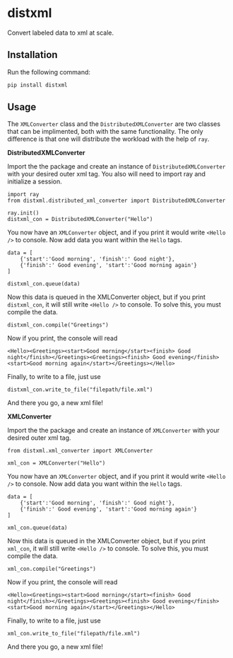 # distxml
Convert labeled data to xml at scale.

## Installation

Run the following command:
```python
pip install distxml
```

## Usage

The `XMLConverter` class and the `DistributedXMLConverter` are two
classes that can be implimented, both with the same functionality.
The only difference is that one will distribute the workload with
the help of `ray`.

**DistributedXMLConverter**

Import the the package and create an instance of `DistributedXMLConverter`
with your desired outer xml tag. You also will need to import ray
and initialize a session.
```
import ray
from distxml.distributed_xml_converter import DistributedXMLConverter

ray.init()
distxml_con = DistributedXMLConverter("Hello")
```
You now have an `XMLConverter` object, and if you print it
would write `<Hello />` to console. Now add data you want
within the `Hello` tags.
```
data = [
    {'start':'Good morning', 'finish':' Good night'},
    {'finish':' Good evening', 'start':'Good morning again'}
]

distxml_con.queue(data)
```
Now this data is queued in the XMLConverter object, but if you print
`distxml_con`, it will still write `<Hello />` to console.
To solve this, you must compile the data.
```
distxml_con.compile("Greetings")
```
Now if you print, the console will read
```
<Hello><Greetings><start>Good morning</start><finish> Good night</finish></Greetings><Greetings><finish> Good evening</finish><start>Good morning again</start></Greetings></Hello>
```
Finally, to write to a file, just use
```
distxml_con.write_to_file("filepath/file.xml")
```
And there you go, a new xml file!



**XMLConverter**

Import the the package and create an instance of `XMLConverter` with
your desired outer xml tag.
```
from distxml.xml_converter import XMLConverter

xml_con = XMLConverter("Hello")
```
You now have an `XMLConverter` object, and if you print it
would write `<Hello />` to console. Now add data you want
within the `Hello` tags.
```
data = [
    {'start':'Good morning', 'finish':' Good night'},
    {'finish':' Good evening', 'start':'Good morning again'}
]

xml_con.queue(data)
```
Now this data is queued in the XMLConverter object, but if you print
`xml_con`, it will still write `<Hello />` to console.
To solve this, you must compile the data.
```
xml_con.compile("Greetings")
```
Now if you print, the console will read
```
<Hello><Greetings><start>Good morning</start><finish> Good night</finish></Greetings><Greetings><finish> Good evening</finish><start>Good morning again</start></Greetings></Hello>
```
Finally, to write to a file, just use
```
xml_con.write_to_file("filepath/file.xml")
```
And there you go, a new xml file!
